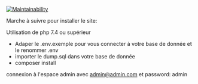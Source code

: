 [![Maintainability](https://api.codeclimate.com/v1/badges/b1de6421d99a71a03388/maintainability)](https://codeclimate.com/github/plguimond/fromtheotherside/maintainability)

Marche à suivre pour installer le site:

Utilisation de php 7.4 ou supérieur

- Adaper le .env.exemple pour vous connecter à votre base de donnée et le renommer .env
- importer le dump.sql dans votre base de donnée
- composer install

connexion à l'espace admin avec admin@admin.com et password: admin

